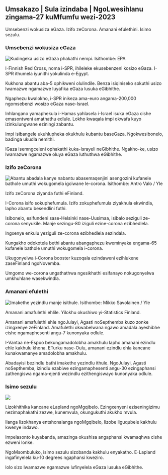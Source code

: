 ## Umsakazo \| Sula izindaba \| NgoLwesihlanu zingama-27 kuMfumfu wezi-2023

Umsebenzi wokusiza eGaza. Izifo zeCorona. Amanani efulethini. Isimo sezulu.

### Umsebenzi wokusiza eGaza

![Kudingeka usizo eGaza phakathi nempi. Isithombe: EPA](https://images.cdn.yle.fi/image/upload/c_crop,h_3780,w_6720,x_0,y_700/ar_1.7777777777777777,c_fill,g_faces,h_675,w_pcor_uto./f_auto/fl_lossy/v1698396491/39-1192101653b784c2d563)

I-Finnish Red Cross, noma i-SPR, ihileleke ekusebenzeni kosizo eGaza. I-SPR ithumela iyunithi yokulinda e-Egypt.

Kukhona abantu aba-5 ophikweni olulindile. Benza isiqiniseko sokuthi usizo lwamazwe ngamazwe luyafika eGaza lusuka eGibhithe.

Ngaphezu kwalokho, i-SPR inikeza ama-euro angama-200,000 ngomsebenzi wosizo eGaza nase-Israel.

Inhlangano yamaphekula i-Hamas yahlasela i-Israel isuka eGaza cishe emasontweni amathathu edlule. Lokho kwaqala impi okwafa kuyo izinkulungwane eziningi zabantu.

Impi isibangele ukuhlupheka okukhulu kubantu baseGaza. Ngokwesibonelo, badinga ukudla nemithi.

IGaza isemngceleni ophakathi kuka-Israyeli neGibhithe. Ngakho-ke, usizo lwamazwe ngamazwe oluya eGaza luthuthwa eGibhithe.

### Izifo zeCorona

![Abantu abadala kanye nabantu abasemaqenjini asengozini kufanele bathole umuthi wokugomela igciwane le-corona. Isithombe: Antro Valo / Yle](https://images.cdn.yle.fi/image/upload/c_crop,h_3510,w_6240,x_0,y_400/ar_1.7777777777777777,c_fill,g_faces,h_p/0_1.q_auto:eco/f_auto/fl_lossy/v1670569792/39-933588623dccc01a881)

Izifo zeCorona ziyanda futhi eFinland.

I-Corona isifo sokuphefumula. Izifo zokuphefumula ziyakhula ekwindla, lapho abantu besendlini futhi.

Isibonelo, esifundeni sase-Helsinki nase-Uusimaa, isibalo seziguli ze-corona senyukile. Manje sezingu-80 iziguli ezine-corona ezibhedlela.

Ingxenye enkulu yeziguli ze-corona ezibhedlela sezindala.

Kungakho odokotela bethi abantu abangaphezu kweminyaka engama-65 kufanele bathole umuthi wokugomela i-corona.

Ukugonyelwa i-Corona booster kuzoqala ezindaweni ezihlukene zaseFinland ngoNovemba.

Umgomo we-corona ungathathwa ngesikhathi esifanayo nokugonyelwa umkhuhlane wasekwindla.

### Amanani efulethi

![Imakethe yezindlu manje isithule. Isithombe: Mikko Savolainen / Yle](https://images.cdn.yle.fi/image/upload/c_crop,h_3348,w_5952,x_0,y_483/ar_1.7777777777777777,c_fill,g_750,wh_1/1.q_auto:eco/f_auto/fl_lossy/v1694415905/39-117017864fea8c7baf74)

Amanani amafulethi ehlile. Yilokhu okushiwo yi-Statistics Finland.

Amanani amafulethi ehle ngoJulayi, Agasti noSepthemba kuzo zonke izingxenye zeFinland. Amafulethi okwabelwana ngawo amadala ayeshibhe cishe ngamaphesenti angu-7 kunonyaka odlule.

I-Vantaa ne-Espoo bekungamadolobha amakhulu lapho amanani ezindlu ehle kakhulu khona. ETurku nase-Oulu, amanani ezindlu ehla kancane kunakwamanye amadolobha amakhulu.

Abadayisi bezindlu bathi imakethe yezindlu ithule. NgoJulayi, Agasti noSepthemba, izindlu ezabiwe ezingamaphesenti angu-30 ezingaphansi zathengiswa ngama-ejenti wezindlu ezithengiswayo kunonyaka odlule.

### Isimo sezulu

![](https://images.cdn.yle.fi/image/upload/c_crop,h_1080,w_1919,x_0,y_0/ar_1.77777777777777777,c_fill,g_faces,h_675,w_1200_cop/0:f_auto/fl_lossy/v1698421548/39-1192510653bdb0fbe9af)

Lizokhithika kancane eLapland ngoMgqibelo. Ezingxenyeni eziseningizimu nezimaphakathi zezwe, kunemvula, okungukuthi akukho mvula.

Ilanga lizokhanya entshonalanga ngoMgqibelo, lizobe liguqubele kakhulu kwenye indawo.

Impelasonto kuyabanda, amazinga okushisa angaphansi kwamaqhwa cishe ezweni lonke.

NgoMsombuluko, isimo sezulu sizobanda kakhulu enyakatho. E-Lapland ingafinyelela ku-10 degrees ngaphansi kweziro.

lolo sizo lwamazwe ngamazwe lufinyelela eGaza lusuka eGibhithe.